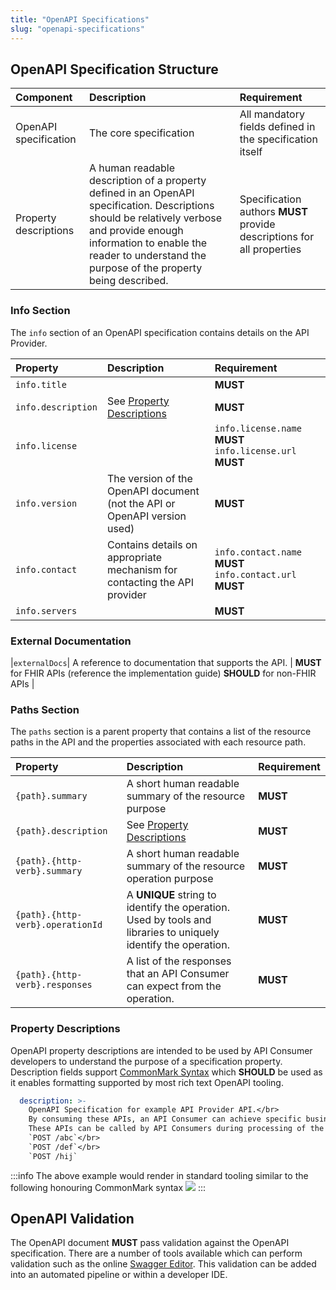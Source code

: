 ```yaml
---
title: "OpenAPI Specifications"
slug: "openapi-specifications"
---
```


## OpenAPI Specification Structure

| Component | Description | Requirement |
|:---|:---|:---|
| OpenAPI specification | The core specification | All mandatory fields defined in the specification itself |
| Property descriptions | A human readable description of a property defined in an OpenAPI specification. Descriptions should be relatively verbose and provide enough information to enable the reader to understand the purpose of the property being described. | Specification authors **MUST** provide descriptions for all properties |

### Info Section

The `info` section of an OpenAPI specification contains details on the API Provider.

|Property|Description|Requirement|
|:---|:---|:---|
|`info.title`| | **MUST** |
|`info.description`|See [Property Descriptions](#property-descriptions) | **MUST** |
|`info.license`| | `info.license.name` **MUST** `info.license.url` **MUST** |
|`info.version`| The version of the OpenAPI document (not the API or OpenAPI version used) | **MUST** |
| `info.contact`| Contains details on appropriate mechanism for contacting the API provider | `info.contact.name` **MUST** `info.contact.url` **MUST** |
|`info.servers`| | **MUST** |

### External Documentation

|`externalDocs`| A reference to documentation that supports the API. | **MUST** for FHIR APIs (reference the implementation guide) **SHOULD** for non-FHIR APIs |

### Paths Section

The `paths` section is a parent property that contains a list of the resource paths in the API and the properties associated with each resource path.

|Property|Description|Requirement|
|:---|:---|:---|
|`{path}.summary`| A short human readable summary of the resource purpose | **MUST** |
|`{path}.description`|See [Property Descriptions](#property-descriptions)|**MUST**|
|`{path}.{http-verb}.summary`|A short human readable summary of the resource operation purpose|**MUST**|
|`{path}.{http-verb}.operationId`|A **UNIQUE** string to identify the operation. Used by tools and libraries to uniquely identify the operation.|**MUST**|
|`{path}.{http-verb}.responses`|A list of the responses that an API Consumer can expect from the operation.|**MUST**|




### Property Descriptions

OpenAPI property descriptions are intended to be used by API Consumer developers to understand the purpose of a specification property. Description fields support [CommonMark Syntax](https://spec.commonmark.org/) which **SHOULD** be used as it enables formatting supported by most rich text OpenAPI tooling.

```yaml
  description: >-
    OpenAPI Specification for example API Provider API.</br>
    By consuming these APIs, an API Consumer can achieve specific business outcomes.</br></br>
    These APIs can be called by API Consumers during processing of the following endpoints:</br>
    `POST /abc`</br>
    `POST /def`</br>
    `POST /hij`
```

:::info The above example would render in standard tooling similar to the following honouring CommonMark syntax
<img src="/img/content/oas-description.png"/>
:::

## OpenAPI Validation

The OpenAPI document **MUST** pass validation against the OpenAPI specification. There are a number of tools available which can perform validation such as the online [Swagger Editor](https://swagger.io/tools/swagger-editor). This validation can be added into an automated pipeline or within a developer IDE.
